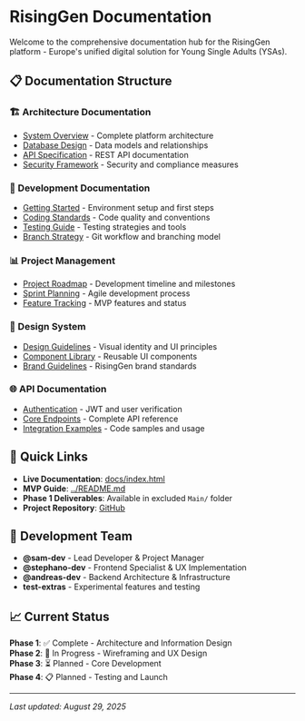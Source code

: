 # RisingGen Documentation

Welcome to the comprehensive documentation hub for the RisingGen platform - Europe's unified digital solution for Young Single Adults (YSAs).

## 📋 Documentation Structure

### 🏗️ Architecture Documentation

- [System Overview](architecture/system-overview.md) - Complete platform architecture
- [Database Design](architecture/database-design.md) - Data models and relationships
- [API Specification](architecture/api-specification.md) - REST API documentation
- [Security Framework](architecture/security.md) - Security and compliance measures

### 🔧 Development Documentation

- [Getting Started](development/getting-started.md) - Environment setup and first steps
- [Coding Standards](development/coding-standards.md) - Code quality and conventions
- [Testing Guide](development/testing-guide.md) - Testing strategies and tools
- [Branch Strategy](development/branch-strategy.md) - Git workflow and branching model

### 📊 Project Management

- [Project Roadmap](project-management/roadmap.md) - Development timeline and milestones
- [Sprint Planning](project-management/sprint-planning.md) - Agile development process
- [Feature Tracking](project-management/feature-tracking.md) - MVP features and status

### 🎨 Design System

- [Design Guidelines](design/design-system.md) - Visual identity and UI principles
- [Component Library](design/component-library.md) - Reusable UI components
- [Brand Guidelines](design/brand-guidelines.md) - RisingGen brand standards

### 🌐 API Documentation

- [Authentication](api/authentication.md) - JWT and user verification
- [Core Endpoints](api/endpoints.md) - Complete API reference
- [Integration Examples](api/examples.md) - Code samples and usage

## 🚀 Quick Links

- **Live Documentation**: [docs/index.html](index.html)
- **MVP Guide**: [../README.md](../README.md)
- **Phase 1 Deliverables**: Available in excluded `Main/` folder
- **Project Repository**: [GitHub](https://github.com/risinggen/risinggen)

## 👥 Development Team

- **@sam-dev** - Lead Developer & Project Manager
- **@stephano-dev** - Frontend Specialist & UX Implementation
- **@andreas-dev** - Backend Architecture & Infrastructure
- **test-extras** - Experimental features and testing

## 📈 Current Status

**Phase 1**: ✅ Complete - Architecture and Information Design  
**Phase 2**: 🚧 In Progress - Wireframing and UX Design  
**Phase 3**: ⏳ Planned - Core Development  
**Phase 4**: 📋 Planned - Testing and Launch

---

_Last updated: August 29, 2025_
